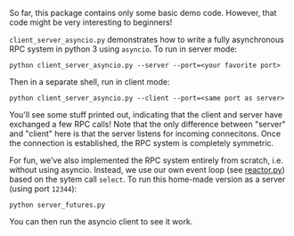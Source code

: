 So far, this package contains only some basic demo code.
However, that code might be very interesting to beginners!

`client_server_asyncio.py` demonstrates how to write a fully asynchronous RPC system in python 3 using `asyncio`.
To run in server mode:
```
python client_server_asyncio.py --server --port=<your favorite port>
```
Then in a separate shell, run in client mode:
```
python client_server_asyncio.py --client --port=<same port as server>
```
You'll see some stuff printed out, indicating that the client and server have exchanged a few RPC calls!
Note that the only difference between "server" and "client" here is that the server listens for incoming connecitons.
Once the connection is established, the RPC system is completely symmetric.

For fun, we've also implemented the RPC system entirely from scratch, i.e. without using asyncio.
Instead, we use our own event loop (see [reactor.py](https://github.com/DanielSank/cappy/blob/master/python/cappy/reactor.py)) based on the sytem call `select`.
To run this home-made version as a server (using port `12344`):
```
python server_futures.py
```
You can then run the asyncio client to see it work.
